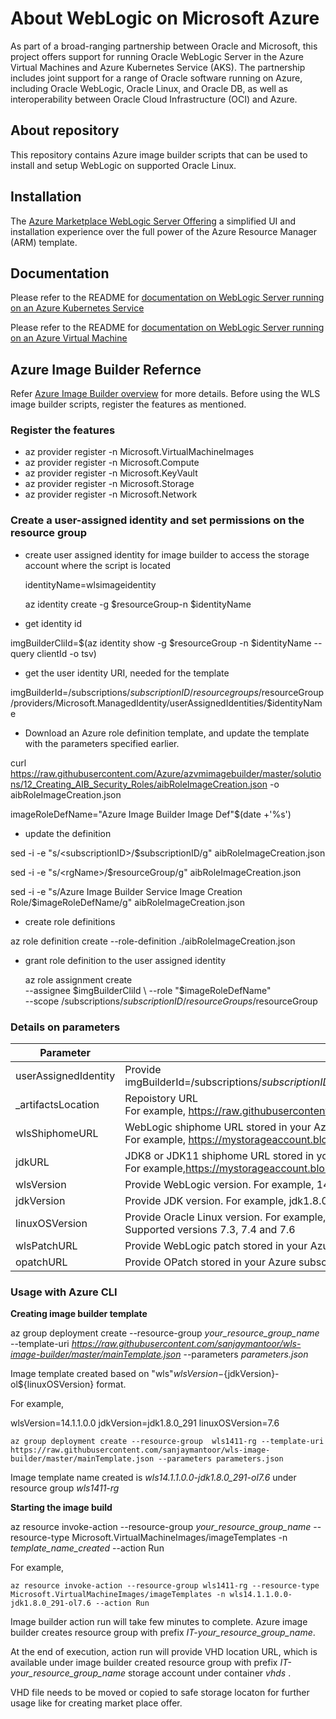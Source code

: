 # About WebLogic on Microsoft Azure

As part of a broad-ranging partnership between Oracle and Microsoft, this project offers support for running Oracle WebLogic Server in the Azure Virtual Machines and Azure Kubernetes Service (AKS). The partnership includes joint support for a range of Oracle software running on Azure, including Oracle WebLogic, Oracle Linux, and Oracle DB, as well as interoperability between Oracle Cloud Infrastructure (OCI) and Azure. 

## About repository
This repository contains Azure image builder scripts that can be used to install and setup WebLogic on supported Oracle Linux.

## Installation

The [Azure Marketplace WebLogic Server Offering](https://azuremarketplace.microsoft.com/en-us/marketplace/apps?search=WebLogic) a simplified UI and installation experience over the full power of the Azure Resource Manager (ARM) template.

## Documentation

Please refer to the README for [documentation on WebLogic Server running on an Azure Kubernetes Service](https://oracle.github.io/weblogic-kubernetes-operator/userguide/aks/)

Please refer to the README for [documentation on WebLogic Server running on an Azure Virtual Machine](https://docs.oracle.com/en/middleware/standalone/weblogic-server/wlazu/get-started-oracle-weblogic-server-microsoft-azure-iaas.html#GUID-E0B24A45-F496-4509-858E-103F5EBF67A7)

## Azure Image Builder Refernce

Refer [Azure Image Builder overview](https://docs.microsoft.com/en-us/azure/virtual-machines/image-builder-overview) for more details.
Before using the WLS image builder scripts, register the features as mentioned.
### Register the features
* az provider register -n Microsoft.VirtualMachineImages
* az provider register -n Microsoft.Compute
* az provider register -n Microsoft.KeyVault
* az provider register -n Microsoft.Storage
* az provider register -n Microsoft.Network

### Create a user-assigned identity and set permissions on the resource group
 * create user assigned identity for image builder to access the storage account where the script is located
  
     identityName=wlsimageidentity
  
     az identity create -g $resourceGroup-n $identityName

* get identity id

imgBuilderCliId=$(az identity show -g $resourceGroup -n $identityName --query clientId -o tsv)

* get the user identity URI, needed for the template

imgBuilderId=/subscriptions/$subscriptionID/resourcegroups/$resourceGroup/providers/Microsoft.ManagedIdentity/userAssignedIdentities/$identityName

* Download an Azure role definition template, and update the template with the parameters specified earlier.

curl https://raw.githubusercontent.com/Azure/azvmimagebuilder/master/solutions/12_Creating_AIB_Security_Roles/aibRoleImageCreation.json -o aibRoleImageCreation.json

imageRoleDefName="Azure Image Builder Image Def"$(date +'%s')

* update the definition

sed -i -e "s/\<subscriptionID\>/$subscriptionID/g" aibRoleImageCreation.json
  
sed -i -e "s/\<rgName\>/$resourceGroup/g" aibRoleImageCreation.json
  
sed -i -e "s/Azure Image Builder Service Image Creation Role/$imageRoleDefName/g" aibRoleImageCreation.json

* create role definitions

 az role definition create --role-definition ./aibRoleImageCreation.json

* grant role definition to the user assigned identity

  az role assignment create \
    --assignee $imgBuilderCliId \
    --role "$imageRoleDefName" \
    --scope /subscriptions/$subscriptionID/resourceGroups/$resourceGroup

### Details on parameters
| Parameter | Details |
|---|---|
|userAssignedIdentity| Provide </br> imgBuilderId=/subscriptions/$subscriptionID/resourcegroups/$resourceGroup/providers/Microsoft.ManagedIdentity/userAssignedIdentities/$identityName|
| \_artifactsLocation | Repoistory URL </br> For example, https://raw.githubusercontent.com/sanjaymantoor/wls-image-builder/master|
|wlsShiphomeURL| WebLogic shiphome URL stored in your Azure subscription storage account container ( SAS URI ). Make sure URL is accessible. </br> For example, https://mystorageaccount.blob.core.windows.net/shiphomes/fmw_14.1.1.0.0_wls_Disk1_1of1.zip|
|jdkURL | JDK8 or JDK11 shiphome URL stored in your Azure subscription storage account container ( SAS URI ). Make sure URL is accessible. </br> For example,https://mystorageaccount.blob.core.windows.net/shiphomes/jdk-8u291-linux-x64.tar.gz|
|wlsVersion| Provide WebLogic version. For example, 14.1.1.0.0 or 12.2.1.4.0 or 12.2.1.3.0|
|jdkVersion| Provide JDK version. For example, jdk1.8.0_291|
|linuxOSVersion| Provide Oracle Linux version. For example, 7.6 in case it is Oracle Linux 7.6. </br> Supported versions 7.3, 7.4 and 7.6|
|wlsPatchURL|Provide WebLogic patch stored in your Azure subscription storage account container ( SAS URI ).  Make sure URL is accessible. </br> |
|opatchURL|Provide OPatch stored in your Azure subscription storage account container ( SAS URI ).  Make sure URL is accessible. </br> |

### Usage with Azure CLI
**Creating image builder template**

az group deployment create --resource-group *your_resource_group_name* --template-uri *https://raw.githubusercontent.com/sanjaymantoor/wls-image-builder/master/mainTemplate.json* --parameters *parameters.json*

Image template created based on "wls"${wlsVersion}-${jdkVersion}-ol${linuxOSVersion} format.

For example, </br>

wlsVersion=14.1.1.0.0
jdkVersion=jdk1.8.0_291
linuxOSVersion=7.6

`az group deployment create --resource-group  wls1411-rg --template-uri https://raw.githubusercontent.com/sanjaymantoor/wls-image-builder/master/mainTemplate.json --parameters parameters.json`

Image template name created is *wls14.1.1.0.0-jdk1.8.0_291-ol7.6* under resource group *wls1411-rg*

**Starting the image build**

az resource invoke-action --resource-group *your_resource_group_name* --resource-type  Microsoft.VirtualMachineImages/imageTemplates -n *template_name_created*  --action Run

For example, </br>

`az resource invoke-action --resource-group wls1411-rg --resource-type  Microsoft.VirtualMachineImages/imageTemplates -n wls14.1.1.0.0-jdk1.8.0_291-ol7.6 --action Run`

Image builder action run will take few minutes to complete. Azure image builder creates resource group with prefix *IT-your_resource_group_name*.

At the end of execution, action run will provide VHD location URL, which is available under image builder created resource group with prefix *IT-your_resource_group_name* storage account under container *vhds* .

VHD file needs to be moved or copied to safe storage locaton for further usage like for creating market place offer.



